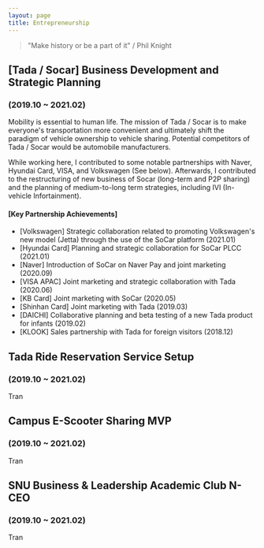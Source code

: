 ```yaml
---
layout: page
title: Entrepreneurship
---
```


> "Make history or be a part of it" / Phil Knight


## [Tada / Socar] Business Development and Strategic Planning
### (2019.10 ~ 2021.02)

Mobility is essential to human life. The mission of Tada / Socar is to make everyone's transportation more convenient and ultimately shift the paradigm of vehicle ownership to vehicle sharing. Potential competitors of Tada / Socar would be automobile manufacturers.

While working here, I contributed to some notable partnerships with Naver, Hyundai Card, VISA, and Volkswagen (See below). Afterwards, I contributed to the restructuring of new business of Socar (long-term and P2P sharing) and the planning of medium-to-long term strategies, including IVI (In-vehicle Infortainment).

#### [Key Partnership Achievements]
- [Volkswagen] Strategic collaboration related to promoting Volkswagen's new model (Jetta) through the use of the SoCar platform (2021.01)
- [Hyundai Card] Planning and strategic collaboration for SoCar PLCC (2021.01)
- [Naver] Introduction of SoCar on Naver Pay and joint marketing (2020.09)
- [VISA APAC] Joint marketing and strategic collaboration with Tada (2020.06)
- [KB Card] Joint marketing with SoCar (2020.05)
- [Shinhan Card] Joint marketing with Tada (2019.03)
- [DAICHI] Collaborative planning and beta testing of a new Tada product for infants (2019.02)
- [KLOOK] Sales partnership with Tada for foreign visitors (2018.12)


## Tada Ride Reservation Service Setup
### (2019.10 ~ 2021.02)

Tran


## Campus E-Scooter Sharing MVP
### (2019.10 ~ 2021.02)

Tran


## SNU Business & Leadership Academic Club N-CEO
### (2019.10 ~ 2021.02)

Tran

<!-- ![placeholder](/assets/profile2.jpg "Small example image"){: .align-center} -->
